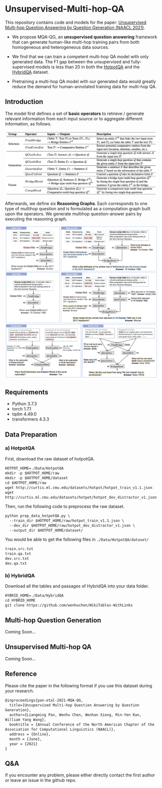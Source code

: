 # Unsupervised-Multi-hop-QA

This repository contains code and models for the paper: [Unsupervised Multi-hop Question Answering by Question Generation (NAACL 2021)](https://arxiv.org/pdf/2010.12623.pdf). 

- We propose MQA-QG, an **unsupervised question answering** framework that can generate human-like multi-hop training pairs from both homogeneous and heterogeneous data sources. 

- We find that we can train a competent multi-hop QA model with only generated data. The F1 gap between the unsupervised and fully-supervised models is less than 20 in both the [HotpotQA](https://hotpotqa.github.io/) and the [HybridQA](https://hybridqa.github.io/) dataset.

- Pretraining a multi-hop QA model with our generated data would greatly reduce the demand for human-annotated training data for multi-hop QA. 

## Introduction

The model first defines a set of **basic operators** to
retrieve / generate relevant information from each
input source or to aggregate different information, as follows. 

<p align="center">
<img src=Resource/operators.png width=700/>
</p>

Afterwards, we define six **Reasoning Graphs**. Each corresponds to one type of multihop question and is formulated as a computation graph built upon the operators. We generate multihop question-answer pairs by executing the reasoning graph. 

<p align="center">
<img src=Resource/framework.png width=800/>
</p>

## Requirements

- Python 3.7.3
- torch 1.7.1
- tqdm 4.49.0
- transformers 4.3.3

## Data Preparation

### a) HotpotQA

First, download the raw dataset of hotpotQA. 

```shell
HOTPOT_HOME=./Data/HotpotQA
mkdir -p $HOTPOT_HOME/raw
mkdir -p $HOTPOT_HOME/dataset
cd $HOTPOT_HOME/raw
wget http://curtis.ml.cmu.edu/datasets/hotpot/hotpot_train_v1.1.json
wget http://curtis.ml.cmu.edu/datasets/hotpot/hotpot_dev_distractor_v1.json
```

Then, run the following code to preprocess the raw dataset. 

```shell
python prep_data_hotpotQA.py \
  --train_dir $HOTPOT_HOME/raw/hotpot_train_v1.1.json \
  --dev_dir $HOTPOT_HOME/raw/hotpot_dev_distractor_v1.json \
  --output_dir $HOTPOT_HOME/dataset/
```

You would be able to get the following files in `./Data/HotpotQA/dataset/`
```
train.src.txt
train.qa.txt
dev.src.txt
dev.qa.txt
```

### b) HybridQA

Download all the tables and passages of HybridQA into your data folder. 

```shell
HYBRID_HOME=./Data/HybridQA
cd HYBRID_HOME
git clone https://github.com/wenhuchen/WikiTables-WithLinks
```

## Multi-hop Question Generation

Coming Soon...

## Unsupervised Multi-hop QA

Coming Soon...

## Reference
Please cite the paper in the following format if you use this dataset during your research.

```
@inproceedings{pan-etal-2021-MQA-QG,
  title={Unsupervised Multi-hop Question Answering by Question Generation},
  author={Liangming Pan, Wenhu Chen, Wenhan Xiong, Min-Yen Kan, William Yang Wang},
  booktitle = {Annual Conference of the North American Chapter of the Association for Computational Linguistics (NAACL)},
  address = {Online},
  month = {June},
  year = {2021}
}
```

## Q&A
If you encounter any problem, please either directly contact the first author or leave an issue in the github repo.
